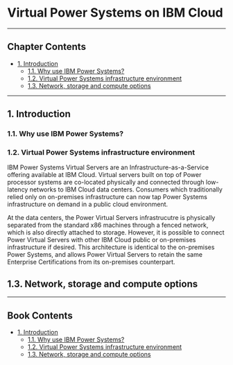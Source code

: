 # Virtual Power Systems on IBM Cloud

<hr style="height: 1px;">

## Chapter Contents

- [1. Introduction](#1-introduction)
    - [1.1. Why use IBM Power Systems?](#11-why-use-ibm-power-systems)
    - [1.2. Virtual Power Systems infrastructure environment](#12-virtual-power-systems-infrastructure-environment)
    - [1.3. Network, storage and compute options](#13-network-storage-and-compute-options)

<hr style="height: 1px;">

## 1. Introduction

### 1.1. Why use IBM Power Systems?

### 1.2. Virtual Power Systems infrastructure environment

IBM Power Systems Virtual Servers are an Infrastructure-as-a-Service offering available at IBM Cloud. Virtual servers built on top of Power processor systems are co-located physically and connected through low-latency networks to IBM Cloud data centers. Consumers which traditionally relied only on on-premises infrastructure can now tap Power Systems infrastructure on demand in a public cloud environment.

At the data centers, the Power Virtual Servers infrastrucutre is physically separated from the standard x86 machines through a fenced network, which is also directly attached to storage. However, it is possible to connect Power Virtual Servers with other IBM Cloud public or on-premises infrastructure if desired. This architecture is identical to the on-premises Power Systems, and allows Power Virtual Servers to retain the same Enterprise Certifications from its on-premises counterpart.

## 1.3. Network, storage and compute options

<hr style="height: 1px;">

## Book Contents

- [1. Introduction](./chapter-1.md)
    - [1.1. Why use IBM Power Systems?](./chapter-1.md#11-why-use-ibm-power-systems)
    - [1.2. Virtual Power Systems infrastructure environment](./chapter-1.md#12-virtual-power-systems-infrastructure-environment)
    - [1.3. Network, storage and compute options](./chapter-1.md#13-network-storage-and-compute-options)
